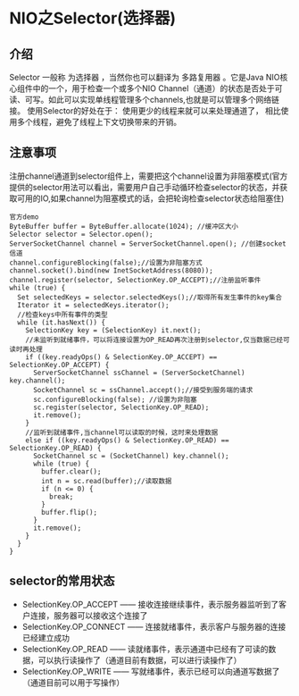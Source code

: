 # NIO之Selector(选择器)

## 介绍
Selector 一般称 为选择器 ，当然你也可以翻译为 多路复用器 。它是Java NIO核心组件中的一个，用于检查一个或多个NIO Channel（通道）的状态是否处于可读、可写。如此可以实现单线程管理多个channels,也就是可以管理多个网络链接。
使用Selector的好处在于： 使用更少的线程来就可以来处理通道了， 相比使用多个线程，避免了线程上下文切换带来的开销。

## 注意事项
注册channel通道到selector组件上，需要把这个channel设置为非阻塞模式(官方提供的selector用法可以看出，需要用户自己手动循环检查selector的状态，并获取可用的IO,如果channel为阻塞模式的话，会把轮询检查selector状态给阻塞住)
```
官方demo
ByteBuffer buffer = ByteBuffer.allocate(1024); //缓冲区大小
Selector selector = Selector.open();
ServerSocketChannel channel = ServerSocketChannel.open(); //创建socket信道
channel.configureBlocking(false);//设置为非阻塞方式
channel.socket().bind(new InetSocketAddress(8080));
channel.register(selector, SelectionKey.OP_ACCEPT);//注册监听事件
while (true) {
  Set selectedKeys = selector.selectedKeys();//取得所有发生事件的key集合
  Iterator it = selectedKeys.iterator();
  //检查keys中所有事件的类型
  while (it.hasNext()) {
    SelectionKey key = (SelectionKey) it.next();
    //未监听到就绪事件，可以将连接设置为OP_READ再次注册到selector,仅当数据已经可读时再处理
    if ((key.readyOps() & SelectionKey.OP_ACCEPT) == SelectionKey.OP_ACCEPT) {
      ServerSocketChannel ssChannel = (ServerSocketChannel) key.channel();
      SocketChannel sc = ssChannel.accept();//接受到服务端的请求
      sc.configureBlocking(false); //设置为非阻塞
      sc.register(selector, SelectionKey.OP_READ);
      it.remove();
    }
    //监听到就绪事件,当channel可以读取的时候，这时来处理数据
    else if ((key.readyOps() & SelectionKey.OP_READ) == SelectionKey.OP_READ) {
      SocketChannel sc = (SocketChannel) key.channel();
      while (true) {
        buffer.clear();
        int n = sc.read(buffer);//读取数据
        if (n <= 0) {
          break;
        }
        buffer.flip();
      }
      it.remove();
    }
  }
}
```

## selector的常用状态
+ SelectionKey.OP_ACCEPT —— 接收连接继续事件，表示服务器监听到了客户连接，服务器可以接收这个连接了
+ SelectionKey.OP_CONNECT —— 连接就绪事件，表示客户与服务器的连接已经建立成功
+ SelectionKey.OP_READ —— 读就绪事件，表示通道中已经有了可读的数据，可以执行读操作了（通道目前有数据，可以进行读操作了）
+ SelectionKey.OP_WRITE —— 写就绪事件，表示已经可以向通道写数据了（通道目前可以用于写操作）
